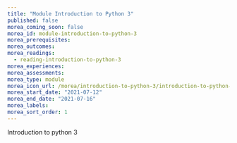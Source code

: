 ```yaml
---
title: "Module Introduction to Python 3"
published: false
morea_coming_soon: false
morea_id: module-introduction-to-python-3
morea_prerequisites:
morea_outcomes:
morea_readings:
  - reading-introduction-to-python-3
morea_experiences:
morea_assessments:
morea_type: module
morea_icon_url: /morea/introduction-to-python-3/introduction-to-python-3.png
morea_start_date: "2021-07-12"
morea_end_date: "2021-07-16"
morea_labels:
morea_sort_order: 1
---
```


Introduction to python 3

